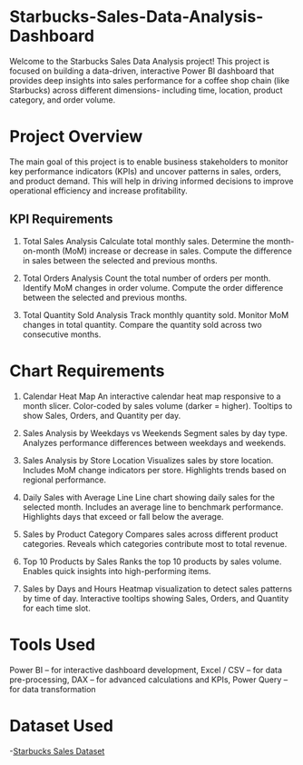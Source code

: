 # Starbucks-Sales-Data-Analysis-Dashboard
Welcome to the Starbucks Sales Data Analysis project! This project is focused on building a data-driven, interactive Power BI dashboard that provides deep insights into sales performance for a coffee shop chain (like Starbucks) across different dimensions- including time, location, product category, and order volume.

# Project Overview
The main goal of this project is to enable business stakeholders to monitor key performance indicators (KPIs) and uncover patterns in sales, orders, and product demand. This will help in driving informed decisions to improve operational efficiency and increase profitability.

## KPI Requirements
1. Total Sales Analysis
   Calculate total monthly sales.
   Determine the month-on-month (MoM) increase or decrease in sales.
   Compute the difference in sales between the selected and previous months.

2. Total Orders Analysis
   Count the total number of orders per month.
   Identify MoM changes in order volume.
   Compute the order difference between the selected and previous months.

3. Total Quantity Sold Analysis
   Track monthly quantity sold.
   Monitor MoM changes in total quantity.
   Compare the quantity sold across two consecutive months.

# Chart Requirements
1. Calendar Heat Map
   An interactive calendar heat map responsive to a month slicer.
   Color-coded by sales volume (darker = higher).
   Tooltips to show Sales, Orders, and Quantity per day.

2. Sales Analysis by Weekdays vs Weekends
   Segment sales by day type.
   Analyzes performance differences between weekdays and weekends.

3. Sales Analysis by Store Location
   Visualizes sales by store location.
   Includes MoM change indicators per store.
   Highlights trends based on regional performance.

4. Daily Sales with Average Line
   Line chart showing daily sales for the selected month.
   Includes an average line to benchmark performance.
   Highlights days that exceed or fall below the average.

5. Sales by Product Category
   Compares sales across different product categories.
   Reveals which categories contribute most to total revenue.

6. Top 10 Products by Sales
   Ranks the top 10 products by sales volume.
   Enables quick insights into high-performing items.

7. Sales by Days and Hours
   Heatmap visualization to detect sales patterns by time of day.
   Interactive tooltips showing Sales, Orders, and Quantity for each time slot.

# Tools Used
  Power BI – for interactive dashboard development,
  Excel / CSV – for data pre-processing,
  DAX – for advanced calculations and KPIs,
  Power Query – for data transformation

# Dataset Used
-<a href="">Starbucks Sales Dataset </a>

